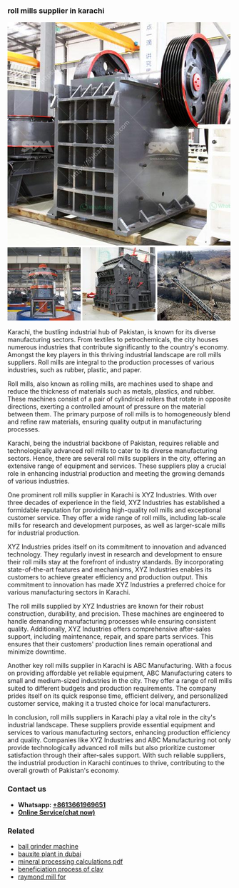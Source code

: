 <h3>roll mills supplier in karachi</h3><img src='1708322934.jpg' alt=''><p>Karachi, the bustling industrial hub of Pakistan, is known for its diverse manufacturing sectors. From textiles to petrochemicals, the city houses numerous industries that contribute significantly to the country's economy. Amongst the key players in this thriving industrial landscape are roll mills suppliers. Roll mills are integral to the production processes of various industries, such as rubber, plastic, and paper.</p><p>Roll mills, also known as rolling mills, are machines used to shape and reduce the thickness of materials such as metals, plastics, and rubber. These machines consist of a pair of cylindrical rollers that rotate in opposite directions, exerting a controlled amount of pressure on the material between them. The primary purpose of roll mills is to homogeneously blend and refine raw materials, ensuring quality output in manufacturing processes.</p><p>Karachi, being the industrial backbone of Pakistan, requires reliable and technologically advanced roll mills to cater to its diverse manufacturing sectors. Hence, there are several roll mills suppliers in the city, offering an extensive range of equipment and services. These suppliers play a crucial role in enhancing industrial production and meeting the growing demands of various industries.</p><p>One prominent roll mills supplier in Karachi is XYZ Industries. With over three decades of experience in the field, XYZ Industries has established a formidable reputation for providing high-quality roll mills and exceptional customer service. They offer a wide range of roll mills, including lab-scale mills for research and development purposes, as well as larger-scale mills for industrial production.</p><p>XYZ Industries prides itself on its commitment to innovation and advanced technology. They regularly invest in research and development to ensure their roll mills stay at the forefront of industry standards. By incorporating state-of-the-art features and mechanisms, XYZ Industries enables its customers to achieve greater efficiency and production output. This commitment to innovation has made XYZ Industries a preferred choice for various manufacturing sectors in Karachi.</p><p>The roll mills supplied by XYZ Industries are known for their robust construction, durability, and precision. These machines are engineered to handle demanding manufacturing processes while ensuring consistent quality. Additionally, XYZ Industries offers comprehensive after-sales support, including maintenance, repair, and spare parts services. This ensures that their customers' production lines remain operational and minimize downtime.</p><p>Another key roll mills supplier in Karachi is ABC Manufacturing. With a focus on providing affordable yet reliable equipment, ABC Manufacturing caters to small and medium-sized industries in the city. They offer a range of roll mills suited to different budgets and production requirements. The company prides itself on its quick response time, efficient delivery, and personalized customer service, making it a trusted choice for local manufacturers.</p><p>In conclusion, roll mills suppliers in Karachi play a vital role in the city's industrial landscape. These suppliers provide essential equipment and services to various manufacturing sectors, enhancing production efficiency and quality. Companies like XYZ Industries and ABC Manufacturing not only provide technologically advanced roll mills but also prioritize customer satisfaction through their after-sales support. With such reliable suppliers, the industrial production in Karachi continues to thrive, contributing to the overall growth of Pakistan's economy.</p><h3>Contact us</h3><ul><li><strong>Whatsapp:&nbsp;<a href="https://wa.me/8613661969651">+8613661969651</a></strong></li><li><a href="https://swt.shibang-china.com/?git&amp;zhl&amp;roll mills supplier in karachi"><strong>Online Service(chat now)</strong></a></li></ul><h3>Related</h3><ul><li><a href='ball grinder machine.md'>ball grinder machine</a></li><li><a href='bauxite plant in dubai.md'>bauxite plant in dubai</a></li><li><a href='mineral processing calculations pdf.md'>mineral processing calculations pdf</a></li><li><a href='beneficiation process of clay.md'>beneficiation process of clay</a></li><li><a href='raymond mill for.md'>raymond mill for</a></li></ul>